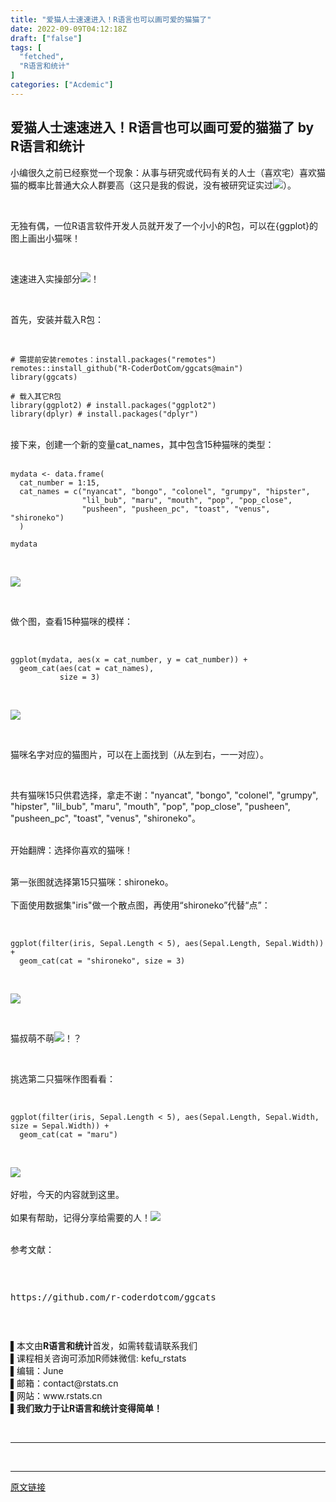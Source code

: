 ```yaml
---
title: "爱猫人士速速进入！R语言也可以画可爱的猫猫了"
date: 2022-09-09T04:12:18Z
draft: ["false"]
tags: [
  "fetched",
  "R语言和统计"
]
categories: ["Acdemic"]
---
```

爱猫人士速速进入！R语言也可以画可爱的猫猫了 by R语言和统计
------
<div><p data-mpa-powered-by="yiban.io"><span>小编很久之前已经察觉一个现象：从事与研究或代码有关的人士（喜欢宅）喜欢猫猫的概率比普通大众人群要高（这只是我的假说，没有被研究证实过</span><img data-ratio="1" data-src="https://mmbiz.qpic.cn/mmbiz_png/pCu8RzQCByTn2JVGpOsSte7JibADvg4SIJTF5G4fO05aKeJzwiaOw05ejBmYUIJZef5s0Awu7eF2k25HmEiccGzBg/640?wx_fmt=png" data-type="png" data-w="20" src="https://mmbiz.qpic.cn/mmbiz_png/pCu8RzQCByTn2JVGpOsSte7JibADvg4SIJTF5G4fO05aKeJzwiaOw05ejBmYUIJZef5s0Awu7eF2k25HmEiccGzBg/640?wx_fmt=png"><span>）。<br></span></p><p><br></p><p><span>无独有偶，一位R语言软件开发人员就开发了一个小小的R包，可以在</span><span>{ggplot}</span><span>的图上画出小猫咪！</span></p><p><br></p><p><span>速速进入实操部分</span><img data-ratio="1" data-src="https://mmbiz.qpic.cn/mmbiz_png/pCu8RzQCBySYvxQncnsBXHEngoQNVrhYgAoLxQrgV60xRI6KuCPibHArsK2CUZNcyvYIczeLJmE6gKlErrrknSA/640?wx_fmt=png" data-type="png" data-w="20" src="https://mmbiz.qpic.cn/mmbiz_png/pCu8RzQCBySYvxQncnsBXHEngoQNVrhYgAoLxQrgV60xRI6KuCPibHArsK2CUZNcyvYIczeLJmE6gKlErrrknSA/640?wx_fmt=png"><span>！</span></p><p><br></p><p><span>首先，安装并载入R包：</span></p><section><span><br mpa-from-tpl="t"></span></section><section data-mpa-preserve-tpl-color="t" data-mpa-template="t" mpa-preserve="t" mpa-from-tpl="t"><pre><code><span><span># 需提前安装remotes：install.packages("remotes")</span><br mpa-from-tpl="t">remotes::install_github(<span>"R-CoderDotCom/ggcats@main"</span>)<br mpa-from-tpl="t"><span>library</span>(ggcats)<br mpa-from-tpl="t"><br mpa-from-tpl="t"><span># 载入其它R包</span><br mpa-from-tpl="t"><span>library</span>(ggplot2) <span># install.packages("ggplot2")</span><br mpa-from-tpl="t"><span>library</span>(dplyr) <span># install.packages("dplyr")</span></span></code></pre></section><section><br></section><section><span>接下来，创建一个新的变量cat_names，其中包含15种猫咪的类型： <br></span></section><section><br></section><section data-mpa-preserve-tpl-color="t" data-mpa-template="t" mpa-preserve="t" mpa-from-tpl="t"><pre><code><span>mydata &lt;- data.frame(<br mpa-from-tpl="t">  cat_number = <span>1</span>:<span>15</span>, <br mpa-from-tpl="t">  cat_names = c(<span>"nyancat"</span>, <span>"bongo"</span>, <span>"colonel"</span>, <span>"grumpy"</span>, <span>"hipster"</span>,<br mpa-from-tpl="t">                <span>"lil_bub"</span>, <span>"maru"</span>, <span>"mouth"</span>, <span>"pop"</span>, <span>"pop_close"</span>,<br mpa-from-tpl="t">                <span>"pusheen"</span>, <span>"pusheen_pc"</span>, <span>"toast"</span>, <span>"venus"</span>, <span>"shironeko"</span>)<br mpa-from-tpl="t">  )<br mpa-from-tpl="t"><br mpa-from-tpl="t">mydata</span></code></pre></section><p><br mpa-from-tpl="t"></p><p><img data-ratio="1.2478873239436619" data-src="https://mmbiz.qpic.cn/mmbiz_png/pCu8RzQCByQVYCsicLMdeyiaXOMYdubp9iaaVibcYzfGX45XGialRFmjaciaZibjcjzJAXGY3hBZthO1O56SnMqDuQwxg/640?wx_fmt=png" data-type="png" data-w="355" src="https://mmbiz.qpic.cn/mmbiz_png/pCu8RzQCByQVYCsicLMdeyiaXOMYdubp9iaaVibcYzfGX45XGialRFmjaciaZibjcjzJAXGY3hBZthO1O56SnMqDuQwxg/640?wx_fmt=png"></p><p><br></p><p><span>做个图，查看15种猫咪的模样： </span></p><p><br mpa-from-tpl="t"></p><section data-mpa-preserve-tpl-color="t" data-mpa-template="t" mpa-preserve="t" mpa-from-tpl="t"><pre><code><span>ggplot(mydata, aes(x = cat_number, y = cat_number)) +<br mpa-from-tpl="t">  geom_cat(aes(cat = cat_names), <br mpa-from-tpl="t">           size = <span>3</span>)</span></code></pre></section><p><br mpa-from-tpl="t"></p><p><img data-ratio="0.8773722627737226" data-src="https://mmbiz.qpic.cn/mmbiz_png/pCu8RzQCByQVYCsicLMdeyiaXOMYdubp9iaL1ZMflbaXZWqHPgy4TysHicpXllRPFYvyp64nicGW5XX06sS55caur6Q/640?wx_fmt=png" data-type="png" data-w="2055" src="https://mmbiz.qpic.cn/mmbiz_png/pCu8RzQCByQVYCsicLMdeyiaXOMYdubp9iaL1ZMflbaXZWqHPgy4TysHicpXllRPFYvyp64nicGW5XX06sS55caur6Q/640?wx_fmt=png"></p><p><br></p><p><span>猫咪名字对应的猫图片，可以在上面找到（从左到右，一一对应）。</span></p><p><span><br></span></p><section><span>共有猫咪15只供君选择，拿走不谢：<span>"nyancat", "bongo", "colonel", "grumpy", "hipster", "lil_bub", "maru", "mouth", "pop", "pop_close", "pusheen", "pusheen_pc", "toast", "venus", "shironeko"。</span></span></section><section><br></section><p><span>开始翻牌：选择你喜欢的猫咪！</span></p><section><section><span><br></span></section></section><section><span>第一张图就选择第15只猫咪：shironeko。</span></section><section><span><br></span></section><section><span>下面使用数据集"iris"做一个散点图，再使用“shironeko”代替<span>“点”</span>： </span></section><p><br mpa-from-tpl="t"></p><section data-mpa-preserve-tpl-color="t" data-mpa-template="t" mpa-preserve="t" mpa-from-tpl="t"><pre><code><span>ggplot(filter(iris, Sepal.Length &lt; <span>5</span>), aes(Sepal.Length, Sepal.Width)) +<br mpa-from-tpl="t">  geom_cat(cat = <span>"shironeko"</span>, size = <span>3</span>)</span></code></pre></section><p><br mpa-from-tpl="t"></p><p><img data-ratio="0.952020202020202" data-src="https://mmbiz.qpic.cn/mmbiz_png/pCu8RzQCByT8MYsyFqCQIKQFKN74njDJQtFaLEbBzib39uVIGPXt1Q6kq5PDV6tf98oARDyiaibHhfaKk5SoR42MQ/640?wx_fmt=png" data-type="png" data-w="1584" src="https://mmbiz.qpic.cn/mmbiz_png/pCu8RzQCByT8MYsyFqCQIKQFKN74njDJQtFaLEbBzib39uVIGPXt1Q6kq5PDV6tf98oARDyiaibHhfaKk5SoR42MQ/640?wx_fmt=png"></p><p><br></p><p><span>猫叔萌不萌</span><img data-ratio="1" data-src="https://mmbiz.qpic.cn/mmbiz_png/pCu8RzQCBySYvxQncnsBXHEngoQNVrhYics9fY4NPVCBMSj3Or4PdibiaLkLU5oRACLQQ1OPmeXzDlO6ABEwh0jtA/640?wx_fmt=png" data-type="png" data-w="20" src="https://mmbiz.qpic.cn/mmbiz_png/pCu8RzQCBySYvxQncnsBXHEngoQNVrhYics9fY4NPVCBMSj3Or4PdibiaLkLU5oRACLQQ1OPmeXzDlO6ABEwh0jtA/640?wx_fmt=png"><span>！？</span></p><p><br></p><p><span>挑选第二只猫咪作图看看：</span><br></p><section><br mpa-from-tpl="t"></section><section data-mpa-preserve-tpl-color="t" data-mpa-template="t" mpa-preserve="t" mpa-from-tpl="t"><pre><code><span>ggplot(filter(iris, Sepal.Length &lt; <span>5</span>), aes(Sepal.Length, Sepal.Width, size = Sepal.Width)) +<br mpa-from-tpl="t">  geom_cat(cat = <span>"maru"</span>)</span></code></pre></section><p><br mpa-from-tpl="t"></p><section><img data-ratio="0.9636247606892151" data-src="https://mmbiz.qpic.cn/mmbiz_png/pCu8RzQCByT8MYsyFqCQIKQFKN74njDJyKvpTcqWagJpOAZ56Bek6vXmiceSR7IBOQZpvtJiciauu6xx7bAUnWhHg/640?wx_fmt=png" data-type="png" data-w="1567" src="https://mmbiz.qpic.cn/mmbiz_png/pCu8RzQCByT8MYsyFqCQIKQFKN74njDJyKvpTcqWagJpOAZ56Bek6vXmiceSR7IBOQZpvtJiciauu6xx7bAUnWhHg/640?wx_fmt=png"></section><section><br></section><section><span>好啦，今天的内容就到这里。</span></section><section><span><br></span></section><section><span>如果有帮助，记得分享给需要的人！<img data-ratio="1" data-src="https://mmbiz.qpic.cn/mmbiz_png/U1ACLSJ0M9uMhtNcMKNjwgLB5L7lUD0JZV8wYwcy0PJ8NTMgQ9LI4044icTEJ2nqOfJOZib79icPP72uVWsMry2zg/640?wx_fmt=png" data-type="png" data-w="20" src="https://mmbiz.qpic.cn/mmbiz_png/U1ACLSJ0M9uMhtNcMKNjwgLB5L7lUD0JZV8wYwcy0PJ8NTMgQ9LI4044icTEJ2nqOfJOZib79icPP72uVWsMry2zg/640?wx_fmt=png"></span></section><section><br></section><p><span>参考文献：</span></p><p><br></p><section data-mpa-preserve-tpl-color="t" data-mpa-template="t" mpa-preserve="t" mpa-from-tpl="t"><pre><p><span>https://github.com/r-coderdotcom/ggcats</span></p></pre></section><p><br></p><section><span>▌本文由</span><span><strong mpa-from-tpl="t"><span>R语言和统计</span></strong></span><span>首发，如需转载请联系我们</span></section><section><span>▌课程相关咨询可添加R师妹微信: kefu_rstats</span></section><section><span>▌编辑：June</span></section><section><span>▌邮箱：contact@rstats.cn</span></section><section><span>▌网站：www.rstats.cn</span></section><section><span>▌<strong>我们致力于</strong><strong>让R语言和统计变得简单！</strong></span></section><p data-mid=""><br></p><hr><p data-mid=""><br></p></div>  
<hr>
<a href="https://mp.weixin.qq.com/s/-O3V2YECLTvuMCaIiytk-g",target="_blank" rel="noopener noreferrer">原文链接</a>
